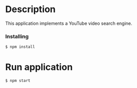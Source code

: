 # Description

This application implements a YouTube video search engine.

### Installing

  ```bash
$ npm install 
```

# Run application

```bash
$ npm start
```
